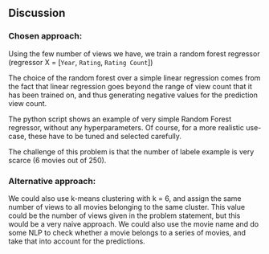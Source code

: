 ## Discussion

### Chosen approach:

Using the few number of views we have, we train a random forest regressor (regressor X = [`Year`, `Rating`, `Rating Count`])

The choice of the random forest over a simple linear regression comes from the fact that linear regression goes beyond the range of view count that it has been trained on, and thus generating negative values for the prediction view count.

The python script shows an example of very simple Random Forest regressor, without any hyperparameters. Of course, for a more realistic use-case, these have to be tuned and selected carefully.

The challenge of this problem is that the number of labele example is very scarce (6 movies out of 250). 

### Alternative approach:

We could also use k-means clustering with k = 6, and assign the same number of views to all movies belonging to the same cluster. This value could be the number of views given in the problem statement, but this would be a very naive approach. We could also use the movie name and do some NLP to check whether a movie belongs to a series of movies, and take that into account for the predictions.